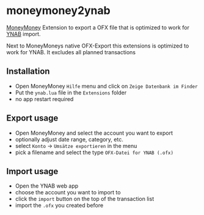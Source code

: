 # moneymoney2ynab

[MoneyMoney](https://moneymoney-app.com/) Extension to export a OFX file that is optimized to work for [YNAB](https://www.youneedabudget.com/) import.

Next to MoneyMoneys native OFX-Export this extensions is optimized to work for YNAB. It excludes all planned transactions   

## Installation

- Open MoneyMoney `Hilfe` menu and click on `Zeige Datenbank im Finder`
- Put the `ynab.lua` file in the `Extensions` folder
- no app restart required

## Export usage
- Open MoneyMoney and select the account you want to export
- optionally adjust date range, category, etc.
- select `Konto` -> `Umsätze exportieren` in the menu
- pick a filename and select the type `OFX-Datei for YNAB (.ofx)`

## Import usage
- Open the YNAB web app
- choose the account you want to import to 
- click the `import` button on the top of the transaction list
- import the `.ofx` you created before

